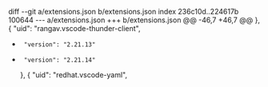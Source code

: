 diff --git a/extensions.json b/extensions.json
index 236c10d..224617b 100644
--- a/extensions.json
+++ b/extensions.json
@@ -46,7 +46,7 @@
     },
     {
       "uid": "rangav.vscode-thunder-client",
-      "version": "2.21.13"
+      "version": "2.21.14"
     },
     {
       "uid": "redhat.vscode-yaml",
